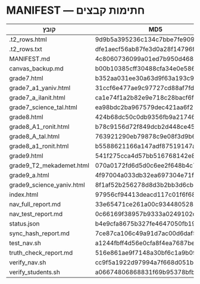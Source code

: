 # MANIFEST — חתימות קבצים

| קובץ | MD5 | SHA256 |
|---|---|---|
| .t2_rows.html | 9d9b5a395236c134c7bbe7fe909a3387 | 82e5b79726e1ebd497e00a5d2c528d2dc36afc8259573b94449fdd77c2477b02 |
| .t2_rows.txt | dfe1aecf56ab87fe3d0a28f14796f065 | c9fcd9982f27f8e666da0f8b45299df9ce2520e67eb59a6299547c4c55424c18 |
| MANIFEST.md | 4c8060736099a01ed7b950d468b3913a | cd2ce64af3ec9745f4fba8b6805f85c462c29a796c897cef0959f4616a270066 |
| canvas_backup.md | b00b10385cff30488cfa34e0e586fe3e | 45375a129c3263999891e1d6bb63ea8074ee8a44811a7619ad74562fed4a36d6 |
| grade7.html | b352aa031ee30a63d9f63a193c9711f1 | f05c4877f04d4c6234e9b73b51b501a3cb933109abf21f2f5ff096567524ff06 |
| grade7_a1_yaniv.html | 31ccf6e477ae9c97727cd88af7fd3ebb | 225d111da67e6e8e016482d1a7e8b7b48a9de0c289c8072df68b5d85860d15ee |
| grade7_a_ilanit.html | ca1e74f1a2b82e9e718c28bacf6ffa19 | bb9c2332fb4e8c705c72123f9b90581ed5e6301e4c7701ab985baf8887643bae |
| grade7_science_tal.html | ea98bdc2ba967579dec421aa6f226a1a | 33df41255a32d3a710f964621514c42bc7c659088a380f94d4c8b182b84b287b |
| grade8.html | 424b68dc50c0db9356fb9a21746d8a76 | 31f3ce6e54dfb4fc4b64862cd36164cca500d1d90b9dba740e6183080d6bc0d4 |
| grade8_A1_ronit.html | b78c9156d72f849dcb2d448ce454a2df | 2727839265be101b5d6231e6728442397d6c3b82f44c4e2efa6661687ac22663 |
| grade8_A_tal.html | 763921290eb79878c9e08f3d9b6297ac | 2390125ae4d99b852526049ff9e5936bbdd6cd437bf310bec31d189081d30398 |
| grade8_a1_ronit.html | b5588621166a147adf87519147abf4b4 | f1139273c0542aff2cfffe1b8689a11a0c3ec55ab99edfd3d4a9e8221b44174e |
| grade9.html | 541f275cca4d57bb516768142e8a0e9f | 4960264c40d2947e189380d2bcf11372fa73b11f51c7ef8091ca83592c8c4cc3 |
| grade9_T2_mekademet.html | 070a0172fd6d5d0c6ee2f648b4c78f58 | 2696844091533ac8d3f080a26e225d2282f002b6136df43e6cdb4d75771a8c3a |
| grade9_a.html | 4f97004a033db32ea697304e71f5f8a6 | 509d359d4159b8d5e261234dcbec93db4723f19963a4fb692e8622ba57138b9f |
| grade9_science_yaniv.html | 8f1af52b256278d8d3b2bb3d6cb9df76 | 057a382dbb81cbe00ccdd37fd21da71643cbe080a02c1ede80eb1b00cb5e01e2 |
| index.html | 97956cf94413deacd117c01f6f683601 | da702d4ea0e057761243a15d622bd1e396278570d4eab0bebe2ece0b9c71ef65 |
| nav_full_report.md | 33e65471ce261a00c9344805284e6651 | 8a4c9059c25b635f99dd6fef164ac1380853f2b0734b1d390891deb36110b197 |
| nav_test_report.md | 0c66169f38957b9333a0249102d1a87c | a5c0a799b7993ed9f6e7064a9392d7ec6cf2b8b6b815c9d02cfc95bcff6c0769 |
| status.json | b4e9cfa8675b327fe4647050fb19d09a | f4f0828d5fa898240748eaa5469612d5067c028ff631b4ebd87f28450e4d808b |
| sync_hash_report.md | 7ce87ca106c49a91d7ac00d6daf51784 | e675fc4dc85c943e4285977274a4f2e6109f5a8f3f6a9bfc7b1654ed7fd9e064 |
| test_nav.sh | a1244fbff4d56e0cfa8f4ea7687be6d5 | d740284935fa2d672054c7f33a5bc5dd1d7012aa447276a7662dc4177690595f |
| truth_check_report.md | 516e861ae9f7148a30bf6c1a9b09af62 | a96dc654b52c436fe334dbc72819015b62de129caec3d3f01a1a08901dd6859b |
| verify_nav.sh | cc9f5a1922d97994a7f668d051b388ae | f1f33eb4b6a5ac654662724bff1ee90f72e5dc32bd8235c8f8630f3ef1a5eaae |
| verify_students.sh | a06674806868831f69b95378bfb8ce15 | 5fa7cc9af144207a2693384f91fef360a219a694d15dc94162e4d5c446d78617 |
